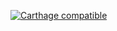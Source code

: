 [![Carthage compatible](https://img.shields.io/badge/Carthage-compatible-4BC51D.svg?style=flat)](https://github.com/Carthage/Carthage)